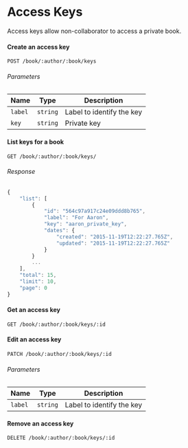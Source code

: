 # Access Keys

Access keys allow non-collaborator to access a private book.

#### Create an access key

```
POST /book/:author/:book/keys
```

###### Parameters

| Name | Type | Description |
| ---- | ---- | ----------- |
| `label` | `string` | Label to identify the key |
| `key` | `string` | Private key |


#### List keys for a book

```
GET /book/:author/:book/keys/
```


###### Response

```js
{
    "list": [
        {
            "id": "564c97a917c24e09ddd8b765",
            "label": "For Aaron",
            "key": "aaron_private_key",
            "dates": {
                "created": "2015-11-19T12:22:27.765Z",
                "updated": "2015-11-19T12:22:27.765Z"
            }
        }
        ...
    ],
    "total": 15,
    "limit": 10,
    "page": 0
}
```

#### Get an access key

```
GET /book/:author/:book/keys/:id
```

#### Edit an access key

```
PATCH /book/:author/:book/keys/:id
```

###### Parameters

| Name | Type | Description |
| ---- | ---- | ----------- |
| `label` | `string` | Label to identify the key |



#### Remove an access key 

```
DELETE /book/:author/:book/keys/:id
```
